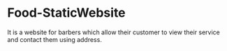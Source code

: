 # Food-StaticWebsite
It is a website for barbers which allow their customer to view their service and contact them using address.
